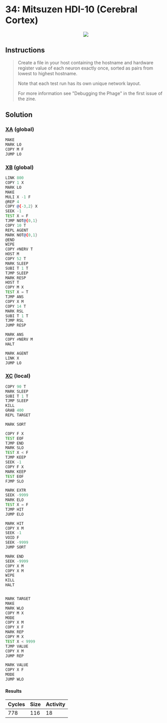 # 34: Mitsuzen HDI-10 (Cerebral Cortex)

<div align="center"><img src="EXAPUNKS - Mitsuzen HDI-10 (778, 116, 18, 2023-12-01-13-56-03).gif" /></div>

## Instructions
> Create a file in your host containing the hostname and hardware register value of each neuron exactly once, sorted as pairs from lowest to highest hostname.
> 
> Note that each test run has its own unique network layout.
> 
> For more information see "Debugging the Phage" in the first issue of the zine.

## Solution

### [XA](XA.exa) (global)
```asm
MAKE
MARK LO
COPY M F
JUMP LO

```

### [XB](XB.exa) (global)
```asm
LINK 800
COPY 1 X
MARK LO
MAKE
MULI X -1 F
@REP 4
COPY @{-3,2} X
SEEK -1
TEST X = F
TJMP NOT@{0,1}
COPY 10 T
REPL AGENT
MARK NOT@{0,1}
@END
WIPE
COPY #NERV T
HOST M
COPY 52 T
MARK SLEEP
SUBI T 1 T
TJMP SLEEP
MARK RESP
HOST T
COPY M X
TEST X = T
TJMP ANS
COPY X M
COPY 14 T
MARK RSL
SUBI T 1 T
TJMP RSL
JUMP RESP

MARK ANS
COPY #NERV M
HALT

MARK AGENT
LINK X
JUMP LO
```

### [XC](XC.exa) (local)
```asm
COPY 90 T
MARK SLEEP
SUBI T 1 T
TJMP SLEEP
KILL
GRAB 400
REPL TARGET

MARK SORT

COPY F X
TEST EOF
TJMP END
MARK SLO
TEST X < F
TJMP KEEP
SEEK -1
COPY F X
MARK KEEP
TEST EOF
FJMP SLO

MARK EXTR
SEEK -9999
MARK ELO
TEST X = F
TJMP HIT
JUMP ELO

MARK HIT
COPY X M
SEEK -1
VOID F
SEEK -9999
JUMP SORT

MARK END
SEEK -9999
COPY X M
COPY X M
WIPE
KILL
HALT


MARK TARGET
MAKE
MARK WLO
COPY M X
MODE
COPY X M
COPY X F
MARK REP
COPY M X
TEST X < 9999
TJMP VALUE
COPY X M
JUMP REP

MARK VALUE
COPY X F
MODE
JUMP WLO

```

#### Results
| Cycles | Size | Activity |
|--------|------|----------|
| 778    | 116  | 18       |
